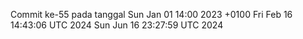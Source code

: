 Commit ke-55 pada tanggal Sun Jan 01 14:00 2023 +0100
Fri Feb 16 14:43:06 UTC 2024
Sun Jun 16 23:27:59 UTC 2024
